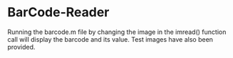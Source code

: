 # BarCode-Reader

Running the barcode.m file by changing the image in the imread() function call will display the barcode and its value.
Test images have also been provided.
